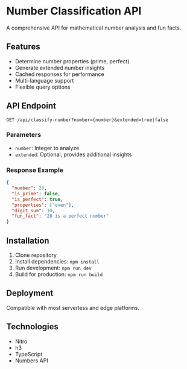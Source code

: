 # Number Classification API

A comprehensive API for mathematical number analysis and fun facts.

## Features

- Determine number properties (prime, perfect)
- Generate extended number insights
- Cached responses for performance
- Multi-language support
- Flexible query options

## API Endpoint

`GET /api/classify-number?number={number}&extended=true|false`

### Parameters
- `number`: Integer to analyze
- `extended`: Optional, provides additional insights

### Response Example

```json
{
  "number": 28,
  "is_prime": false,
  "is_perfect": true,
  "properties": ["even"],
  "digit_sum": 10,
  "fun_fact": "28 is a perfect number"
}
```

## Installation

1. Clone repository
2. Install dependencies: `npm install`
3. Run development: `npm run dev`
4. Build for production: `npm run build`

## Deployment

Compatible with most serverless and edge platforms.

## Technologies

- Nitro
- h3
- TypeScript
- Numbers API
```


